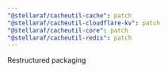 ```yaml
---
"@stellaraf/cacheutil-cache": patch
"@stellaraf/cacheutil-cloudflare-kv": patch
"@stellaraf/cacheutil-core": patch
"@stellaraf/cacheutil-redis": patch
---
```


Restructured packaging
